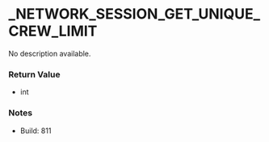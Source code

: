 # _NETWORK_SESSION_GET_UNIQUE_CREW_LIMIT

No description available.

### Return Value
* int

### Notes
* Build: 811

